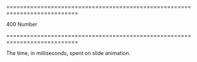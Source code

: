 ===========================================================================
<!--default-->400<!--/default-->
<!--type-->Number<!--/type-->
===========================================================================

<!--shortDescription-->
The time, in milliseconds, spent on slide animation.
<!--/shortDescription-->

<!--fullDescription-->

<!--/fullDescription-->
